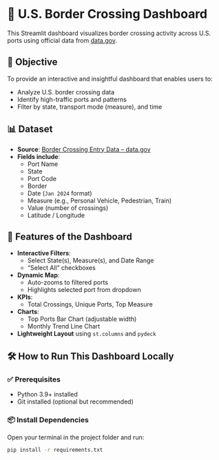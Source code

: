 # 🛂 U.S. Border Crossing Dashboard

This Streamlit dashboard visualizes border crossing activity across U.S. ports using official data from [data.gov](https://data.gov).

## 🎯 Objective

To provide an interactive and insightful dashboard that enables users to:
- Analyze U.S. border crossing data
- Identify high-traffic ports and patterns
- Filter by state, transport mode (measure), and time

## 📊 Dataset

- **Source**: [Border Crossing Entry Data – data.gov](https://catalog.data.gov/dataset/border-crossing-entry-data-683ae)
- **Fields include**:
  - Port Name
  - State
  - Port Code
  - Border
  - Date (`Jan 2024` format)
  - Measure (e.g., Personal Vehicle, Pedestrian, Train)
  - Value (number of crossings)
  - Latitude / Longitude

## 🚀 Features of the Dashboard

- **Interactive Filters**:
  - Select State(s), Measure(s), and Date Range
  - “Select All” checkboxes
- **Dynamic Map**:
  - Auto-zooms to filtered ports
  - Highlights selected port from dropdown
- **KPIs**:
  - Total Crossings, Unique Ports, Top Measure
- **Charts**:
  - Top Ports Bar Chart (adjustable width)
  - Monthly Trend Line Chart
- **Lightweight Layout** using `st.columns` and `pydeck`

## 🛠️ How to Run This Dashboard Locally

### ✅ Prerequisites
- Python 3.9+ installed
- Git installed (optional but recommended)

### 📦 Install Dependencies
Open your terminal in the project folder and run:
```bash
pip install -r requirements.txt
